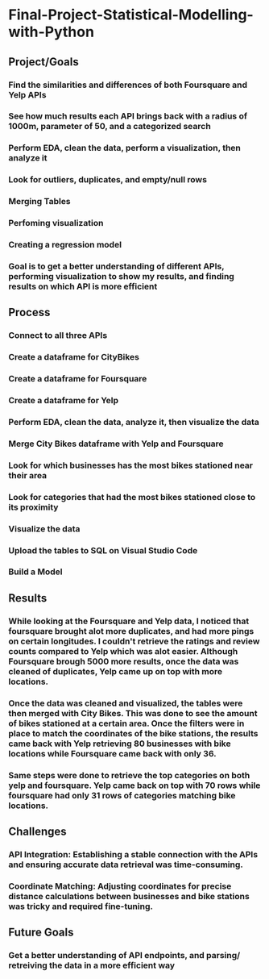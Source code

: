# Final-Project-Statistical-Modelling-with-Python

## Project/Goals
### Find the similarities and differences of both Foursquare and Yelp APIs
### See how much results each API brings back with a radius of 1000m, parameter of 50, and a categorized search
### Perform EDA, clean the data, perform a visualization, then analyze it
### Look for outliers, duplicates, and empty/null rows
### Merging Tables
### Perfoming visualization
### Creating a regression model
### Goal is to get a better understanding of different APIs, performing visualization to show my results, and finding results on which API is more efficient

## Process
### Connect to all three APIs
### Create a dataframe for CityBikes
### Create a dataframe for Foursquare
### Create a dataframe for Yelp
### Perform EDA, clean the data, analyze it, then visualize the data
### Merge City Bikes dataframe with Yelp and Foursquare
### Look for which businesses has the most bikes stationed near their area
### Look for categories that had the most bikes stationed close to its proximity
### Visualize the data
### Upload the tables to SQL on Visual Studio Code
### Build a Model

## Results
### While looking at the Foursquare and Yelp data, I noticed that foursquare brought alot more duplicates, and had more pings on certain longitudes. I couldn't retrieve the ratings and review counts compared to Yelp which was alot easier. Although Foursquare brough 5000 more results, once the data was cleaned of duplicates, Yelp came up on top with more locations.
### Once the data was cleaned and visualized, the tables were then merged with City Bikes. This was done to see the amount of bikes stationed at a certain area. Once the filters were in place to match the coordinates of the bike stations, the results came back with Yelp retrieving 80 businesses with bike locations while Foursquare came back with only 36. 
### Same steps were done to retrieve the top categories on both yelp and foursquare. Yelp came back on top with 70 rows while foursquare had only 31 rows of categories matching bike locations.


## Challenges 
### API Integration: Establishing a stable connection with the APIs and ensuring accurate data retrieval was time-consuming.
### Coordinate Matching: Adjusting coordinates for precise distance calculations between businesses and bike stations was tricky and required fine-tuning.


## Future Goals
### Get a better understanding of API endpoints, and parsing/ retreiving the data in a more efficient way
